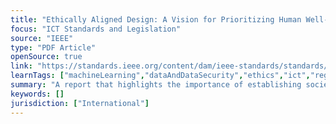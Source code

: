 ```yaml
---
title: "Ethically Aligned Design: A Vision for Prioritizing Human Well-Being with Autonomous and Intelligent Systems (Version 2)"
focus: "ICT Standards and Legislation"
source: "IEEE"
type: "PDF Article"
openSource: true
link: "https://standards.ieee.org/content/dam/ieee-standards/standards/web/documents/other/ead_v2.pdf"
learnTags: ["machineLearning","dataAndDataSecurity","ethics","ict","regulation","rights"]
summary: "A report that highlights the importance of establishing societal and policy guidelines for ensuring that autonomous and intelligent systems systems remain human-centric, serving humanity’s values and ethical principles."
keywords: []
jurisdiction: ["International"]
---
```


